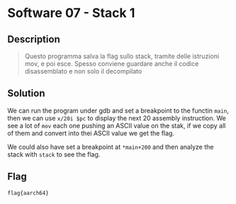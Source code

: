 # Software 07 - Stack 1 

## Description
> Questo programma salva la flag sullo stack, tramite delle istruzioni mov, e poi esce. 
Spesso conviene guardare anche il codice disassemblato e non solo il decompilato

## Solution
We can run the program under gdb and set a breakpoint to the functin `main`, then we can use ```x/20i $pc``` to display the next 20 assembly instruction.
We see a lot of `mov` each one pushing an ASCII value on the stak, if we copy all of them and convert into thei ASCII value we get the flag.

We could also have set a breakpoint at `*main+200` and then analyze the stack with ```stack``` to see the flag.
  
## Flag
`flag{aarch64}`